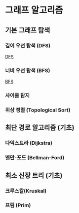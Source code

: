 # 그래프 알고리즘

## 기본 그래프 탐색

### 깊이 우선 탐색 (DFS)
[DFS](dfs.md)

### 너비 우선 탐색 (BFS)
[BFS](bfs.md)

### 사이클 탐지

### 위상 정렬 (Topological Sort)

## 최단 경로 알고리즘 (기초)

### 다익스트라 (Dijkstra)

### 벨만-포드 (Bellman-Ford)

## 최소 신장 트리 (기초)

### 크루스칼(Kruskal)

### 프림 (Prim)